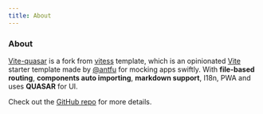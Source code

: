 ```yaml
---
title: About
---
```

  
<div class="text-center">
  <!-- You can use Vue components inside markdown -->
  <carbon-dicom-overlay class="text-h3 q-mb-sm q-mx-auto" />
  <h3>About</h3>
</div>

  [Vite-quasar](https://github.com/waelio/vite-quasar) is a fork from [vitess](https://github.com/antfu/vitesse) template, which is an opinionated [Vite](https://github.com/vitejs/vite) starter template made by [@antfu](https://github.com/antfu) for mocking apps swiftly. With **file-based routing**, **components auto importing**, **markdown support**, I18n, PWA and uses **QUASAR** for UI.


  Check out the [GitHub repo](https://github.com/waelio/vite-quasar) for more details.

